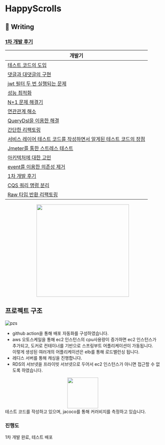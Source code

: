 # HappyScrolls

## 📝 Writing

### [1차 개발 후기](https://velog.io/@chs98412/1%EC%B0%A8-%EA%B0%9C%EB%B0%9C-%ED%9B%84%EA%B8%B0)
| 개발기  |
| ------ |
|[테스트 코드의 도입](https://velog.io/@chs98412/%ED%85%8C%EC%8A%A4%ED%8A%B8-%EC%BD%94%EB%93%9C%EC%9D%98-%EB%8F%84%EC%9E%85)|
|[댓글과 대댓글의 구현](https://velog.io/@chs98412/%EB%8C%93%EA%B8%80%EA%B3%BC-%EB%8C%80%EB%8C%93%EA%B8%80%EC%9D%98-%EA%B5%AC%ED%98%84)|
|[jwt 필터 두 번 실행되는 문제](https://velog.io/@chs98412/jwt-%ED%95%84%ED%84%B0-%EB%91%90-%EB%B2%88-%EC%8B%A4%ED%96%89%EB%90%98%EB%8A%94-%EB%AC%B8%EC%A0%9C)|
|[성능 최적화](https://velog.io/@chs98412/%EC%84%B1%EB%8A%A5-%EC%B5%9C%EC%A0%81%ED%99%94)|
|[N+1 문제 해결기](https://velog.io/@chs98412/N1-%EB%AC%B8%EC%A0%9C-%ED%95%B4%EA%B2%B0%EA%B8%B0)|
|[연관관계 해소](https://velog.io/@chs98412/%EC%97%B0%EA%B4%80%EA%B4%80%EA%B3%84-%ED%95%B4%EC%86%8C)|
|[QueryDsl을 이용한 해결](https://velog.io/@chs98412/QueryDsl%EC%9D%84-%EC%9D%B4%EC%9A%A9%ED%95%9C-%ED%95%B4%EA%B2%B0)|
|[간단한 리팩토링](https://velog.io/@chs98412/%EA%B0%84%EB%8B%A8%ED%95%9C-%EB%A6%AC%ED%8C%A9%ED%86%A0%EB%A7%81)|
|[서비스 레이어 테스트 코드를 작성하면서 알게된 테스트 코드의 장점](https://velog.io/@chs98412/%EC%84%9C%EB%B9%84%EC%8A%A4-%EB%A0%88%EC%9D%B4%EC%96%B4-%ED%85%8C%EC%8A%A4%ED%8A%B8-%EC%BD%94%EB%93%9C%EB%A5%BC-%EC%9E%91%EC%84%B1%ED%95%98%EB%A9%B4%EC%84%9C-%EC%95%8C%EA%B2%8C%EB%90%9C-%ED%85%8C%EC%8A%A4%ED%8A%B8-%EC%BD%94%EB%93%9C%EC%9D%98-%EC%9E%A5%EC%A0%90)|
|[Jmeter를 통한 스트레스 테스트](https://velog.io/@chs98412/Jmeter%EB%A5%BC-%ED%86%B5%ED%95%9C-%EC%8A%A4%ED%8A%B8%EB%A0%88%EC%8A%A4-%ED%85%8C%EC%8A%A4%ED%8A%B8)|
|[아키텍처에 대한 고민](https://velog.io/@chs98412/%EC%95%84%ED%82%A4%ED%85%8D%EC%B2%98%EC%97%90-%EB%8C%80%ED%95%9C-%EA%B3%A0%EB%AF%BC-gy9biam4)|
|[event를 이용한 의존성 제거](https://velog.io/@chs98412/event)|
|[1차 개발 후기](https://velog.io/@chs98412/1%EC%B0%A8-%EA%B0%9C%EB%B0%9C-%ED%9B%84%EA%B8%B0)|
|[CQS 쿼리 명령 분리](https://velog.io/@chs98412/CQS-%EC%BF%BC%EB%A6%AC-%EB%AA%85%EB%A0%B9-%EB%B6%84%EB%A6%AC)|
|[Raw 타입 반환 리팩토링](https://velog.io/@chs98412/Raw-%ED%83%80%EC%9E%85-%EB%B0%98%ED%99%98-%EB%A6%AC%ED%8C%A9%ED%86%A0%EB%A7%81)|



<div align="center">
  <img src="https://github.com/HappyScrolls/server/assets/79582366/6dce8b65-b114-4143-a3be-44d1ee63579a" width="300">
</div>

## 프로젝트 구조
![pzs](https://github.com/HappyScrolls/server/assets/79582366/2c602e63-066d-4798-b33d-8e749a1d4714)

- github action을 통해 배포 자동화를 구성하였습니다. </br> 
- aws 오토스케일을 통해 ec2 인스턴스의 cpu사용량이 증가하면 ec2 인스턴스가 추가되고, 도커로 컨테이너를 기반으로 스프링부트 어플리케이션이 가동됩니다. </br>
이렇게 생성된 여러개의 어플리케이션은 elb를 통해 로드밸런싱 됩니다. </br> 
- 레디스 서버를 통해 캐싱을 진행합니다. </br> 
- RDS의 서브넷을 프라이빗 서브넷으로 두어서 ec2 인스턴스가 아니면 접근할 수 없도록 하였습니다. </br> 

<div align="center">
  <img src="https://github.com/HappyScrolls/server/assets/79582366/af6540cd-463f-4577-92a7-b638554ed121" width="100">
</div>
테스트 코드를 작성하고 있으며, jacoco를 통해 커러비지를 측정하고 있습니다.



### 진행도
1차 개발 완료, 테스트 배포

